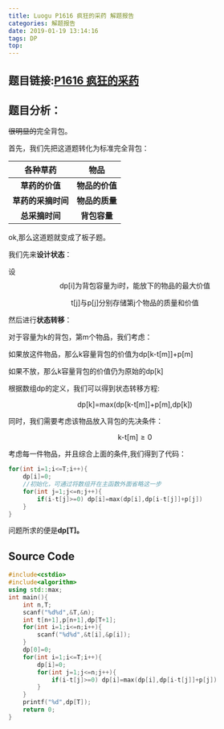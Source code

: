 ```yaml
---
title: Luogu P1616 疯狂的采药 解题报告
categories: 解题报告
date: 2019-01-19 13:14:16
tags: DP
top: 
---
```

## 题目链接:[P1616 疯狂的采药](https://www.luogu.org/problemnew/show/P1616)

## 题目分析：

~~很明显的~~完全背包。
<!-- more -->
首先，我们先把这道题转化为标准完全背包：

| 各种草药 |物品  |
| :----------: | :----------: |
| **草药的价值** |**物品的价值**  |
|**草药的采摘时间**  |**物品的质量**  |
|**总采摘时间**|**背包容量**|


ok,那么这道题就变成了板子题。

我们先来**设计状态**：

设
$$\text{dp[i]为背包容量为i时，能放下的物品的最大价值}$$

$$\text{t[j]与p[j]分别存储第j个物品的质量和价值}$$

然后进行**状态转移**：

对于容量为k的背包，第m个物品，我们考虑：

如果放这件物品，那么k容量背包的价值为dp[k-t[m]]+p[m]

如果不放，那么k容量背包的价值仍为原始的dp[k]

根据数组dp的定义，我们可以得到状态转移方程:

$$\text{dp[k]=max(dp[k-t[m]]+p[m],dp[k])}$$

同时，我们需要考虑该物品放入背包的先决条件：

$$\text{k-t[m]}\ge\text{0}$$

考虑每一件物品，并且综合上面的条件,我们得到了代码：
```c++
for(int i=1;i<=T;i++){
    dp[i]=0;
    //初始化，可通过将数组开在主函数外面省略这一步
    for(int j=1;j<=n;j++){
        if(i-t[j]>=0) dp[i]=max(dp[i],dp[i-t[j]]+p[j])
    }
}
```
问题所求的便是**dp[T]。**

## Source Code
```c++
#include<cstdio>
#include<algorithm>
using std::max;
int main(){
    int n,T;
    scanf("%d%d",&T,&n);
    int t[n+1],p[n+1],dp[T+1];
    for(int i=1;i<=n;i++){
        scanf("%d%d",&t[i],&p[i]);
    }
    dp[0]=0;
    for(int i=1;i<=T;i++){
        dp[i]=0;
        for(int j=1;j<=n;j++){
            if(i-t[j]>=0) dp[i]=max(dp[i],dp[i-t[j]]+p[j])
        }
    }
    printf("%d",dp[T]);
    return 0;
}
```